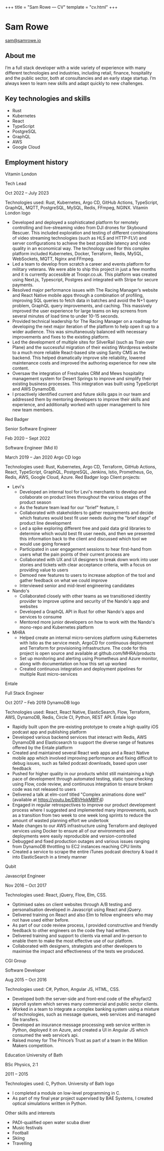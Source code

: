 +++
title = "Sam Rowe — CV"
template = "cv.html"
+++

# Sam Rowe

sam@samrowe.io

## About me

I’m a full stack developer with a wide variety of experience with many different technologies and industries, including retail, finance, hospitality and the public sector, both at consultancies and an early stage startup. I’m always keen to learn new skills and adapt quickly to new challenges.

## Key technologies and skills

- Rust
- Kubernetes
- React
- TypeScript
- PostgreSQL
- GraphQL
- AWS
- Google Cloud

## Employment history

Vitamin London

Tech Lead

Oct 2022 – July 2023

Technologies used: Rust, Kubernetes, Argo CD, GitHub Actions, TypeScript, GraphQL, MQTT, PostgreSQL, MySQL, Redis, FFmpeg, NGINX.
Vitamin London logo

- Developed and deployed a sophisticated platform for remotely controlling and live-streaming video from DJI drones for Skybound Rescuer. This included exploration and testing of different combinations of video streaming technologies (such as HLS and HTTP-FLV) and server configurations to achieve the best possible latency and video quality in an economical way. The technology used for this complex platform included Kubernetes, Docker, Terraform, Redis, MySQL, WebSockets, MQTT, Nginx and FFmpeg.
- Led a team to develop from scratch a career and events platform for military veterans. We were able to ship this project in just a few months and it is currently accessible at Troopr.co.uk. This platform was created using Next.js, Typescript, Postgres and integrated with Stripe for secure payments.
- Resolved major performance issues with The Racing Manager’s website and React Native mobile apps through a combination of profiling, improving SQL queries to fetch data in batches and avoid the N+1 query problem, GraphQL query improvements, and caching. This massively improved the user experience for large teams on key screens from several minutes of load time to under 10-15 seconds.
- Provided technical leadership for The Racing Manager on a roadmap for developing the next major iteration of the platform to help open it up to a wider audience. This was simultaneously balanced with necessary improvements and fixes to the existing platform.
- Led the development of multiple sites for SilverRail (such as Train over Plane) and the successful migration of their existing Wordpress website to a much more reliable React-based site using Sanity CMS as the backend. This helped dramatically improve site reliability, lowered maintenance costs and improved the authoring experience for new site content.
- Oversaw the integration of Freshsales CRM and Mews hospitality management system for Desert Springs to improve and simplify their existing business processes. This integration was built using TypeScript and AWS DynamoDB.
- I proactively identified current and future skills gaps in our team and addressed them by mentoring developers to improve their skills and experience, and additionally worked with upper management to hire new team members.

Red Badger

Senior Software Engineer

Feb 2020 – Sept 2022

Software Engineer (Mid II)

March 2019 – Jan 2020
Argo CD logo

Technologies used: Rust, Kubernetes, Argo CD, Terraform, GitHub Actions, React, TypeScript, GraphQL, PostgreSQL, Jenkins, Istio, Prometheus, Go, Redis, AWS, Google Cloud, Azure.
Red Badger logo
Client projects:

- Levi's
  - Developed an internal tool for Levi's merchants to develop and collaborate on product lines throughout the various stages of the product season
  - As the feature team lead for our "brief" feature, I:
  - Collaborated with stakeholders to gather requirements and decide which features would best fit user needs during the "brief stage" of product line development
  - Led a spike exploring different free and paid data grid libraries to determine which would best fit user needs, and then we presented this information back to the client and discussed which tool we would use going forward
  - Participated in user engagement sessions to hear first-hand from users what the pain points of their current process are
  - Collaborated with UX and UI designers to break down work into user stories and tickets with clear acceptance criteria, with a focus on providing value to users
  - Demoed new features to users to increase adoption of the tool and gather feedback on what we could improve
  - Interviewed senior and mid-level engineering candidates
- Nando's
  - Collaborated closely with other teams as we transitioned identity provider to improve uptime and security of the Nando's app and websites
  - Developed a GraphQL API in Rust for other Nando's apps and services to consume
  - Mentored more junior developers on how to work with the Nando's mono-repo and Kubernetes platform
- MHRA
  - Helped create an internal micro-services platform using Kubernetes with Istio as the service mesh, ArgoCD for continuous deployment and Terraform for provisioning infrastructure. The code for this project is open source and available at github.com/MHRA/products
  - Set up monitoring and alerting using Prometheus and Azure monitor, along with documentation on how this set up worked
  - Created continuous integration and deployment pipelines for multiple Rust micro-services

Entale

Full Stack Engineer

Oct 2017 – Feb 2019
DynamoDB logo

Technologies used: React, React Native, ElasticSearch, Flow, Terraform, AWS, DynamoDB, Redis, Circle CI, Python, REST API.
Entale logo

- Rapidly built upon the pre-existing prototype to create a high quality iOS podcast app and publishing platform
- Developed various backend services that interact with Redis, AWS DynamoDB and Elasticsearch to support the diverse range of features offered by the Entale platform
- Created and maintained several React web apps and a React Native mobile app which involved improving performance and fixing difficult to debug issues, such as failed podcast downloads, based upon user feedback
- Pushed for higher quality in our products whilst still maintaining a high pace of development through automated testing, static type checking using Flow, code review, and continuous integration to ensure broken code was not released to users
- Delivered a talk at elm-conf titled "Complex animations done well" (available at https://youtu.be/DBVHxkMBfF4)
- Engaged in regular retrospectives to improve our product development process where I suggested and implemented many improvements, such as a transition from two week to one week long sprints to reduce the amount of wasted planning effort we undertook
- Made changes to our AWS infrastructure using Terraform and deployed services using Docker to ensure all of our environments and deployments were easily reproducible and version-controlled
- Debugged and fixed production outages and various issues ranging from DynamoDB throttling to EC2 instances reaching CPU limits
- Created a service to scrape the entire iTunes podcast directory & load it into ElasticSearch in a timely manner

Qubit

Javascript Engineer

Nov 2016 – Oct 2017

Technologies used: React, jQuery, Flow, Elm, CSS.

- Optimised sales on client websites through A/B testing and personalisation developed in Javascript using React and jQuery.
- Delivered training on React and also Elm to fellow engineers who may not have used either before.
- As part of our code review process, I provided constructive and friendly feedback to other engineers on the code they had written.
- Delivered training and support to clients via email and in-person to enable them to make the most effective use of our platform.
- Collaborated with designers, strategists and other developers to maximise the impact and effectiveness of the tests we produced.

CGI Group

Software Developer

Aug 2015 – Oct 2016

Technologies used: C#, Python, Angular JS, HTML, CSS.

- Developed both the server-side and front-end code of the ePayfact2 payroll system which serves many commercial and public sector clients.
- Worked in a team to integrate a complex banking system using a mixture of technologies, such as message queues, web services and managed file transfers.
- Developed an insurance message processing web service written in Python, deployed it on Azure, and created a UI in Angular JS which consumed the web service’s api.
- Raised money for The Prince’s Trust as part of a team in the Million Makers competition.

Education
University of Bath

BSc Physics, 2:1

2011 – 2015

Technologies used: C, Python.
University of Bath logo

- I completed a module on low-level programming in C.
- As part of my final year project supervised by BAE Systems, I created optical simulations written in Python.

Other skills and interests

- PADI-qualified open water scuba diver
- Music festivals
- Football
- Skiing
- Travelling
